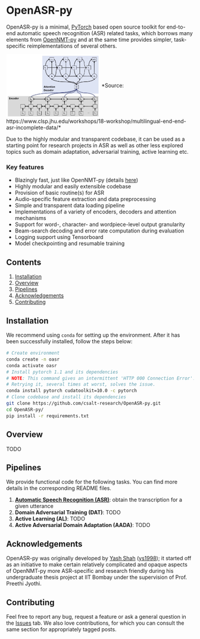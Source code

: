 # OpenASR-py

OpenASR-py is a minimal, [PyTorch](https://github.com/pytorch/pytorch) based open source toolkit for end-to-end automatic speech recognition (ASR) related tasks, which borrows many elements from [OpenNMT-py](https://github.com/OpenNMT/OpenNMT-py) and at the same time provides simpler, task-specific reimplementations of several others. 

<img src="asr-erd.jpg" alt="Attention-based encoder-decoder model for ASR" style="width: 50%;" align="center">
*Source: https://www.clsp.jhu.edu/workshops/18-workshop/multilingual-end-end-asr-incomplete-data/*

Due to the highly modular and transparent codebase, it can be used as a starting point for research projects in ASR as well as other less explored topics such as domain adaptation, adversarial training, active learning etc.

### Key features
* Blazingly fast, just like OpenNMT-py (details [here](https://github.com/OpenNMT/OpenNMT-py/issues/552#issuecomment-363291799))
* Highly modular and easily extensible codebase
* Provision of basic routine(s) for ASR
* Audio-specific feature extraction and data preprocessing
* Simple and transparent data loading pipeline
* Implementations of a variety of encoders, decoders and attention mechanisms
* Support for word-, character- and wordpiece-level output granularity
* Beam-search decoding and error rate computation during evaluation
* Logging support using Tensorboard
* Model checkpointing and resumable training

## Contents
1. [Installation](#installation)
2. [Overview](#overview)
3. [Pipelines](#pipelines)
4. [Acknowledgements](#acknowledgements)
5. [Contributing](#contributing)

## Installation

We recommend using `conda` for setting up the environment. After it has been successfully installed, follow the steps below:
```bash
# Create environment
conda create -n oasr
conda activate oasr
# Install pytorch 1.1 and its dependencies
# NOTE: This command gives an intermittent 'HTTP 000 Connection Error'. 
# Retrying it, several times at worst, solves the issue.
conda install pytorch cudatoolkit=10.0 -c pytorch
# Clone codebase and install its dependencies
git clone https://github.com/csalt-research/OpenASR-py.git
cd OpenASR-py/
pip install -r requirements.txt
```

## Overview

TODO

## Pipelines

We provide functional code for the following tasks. You can find more details in the corresponding README files.

1. [**Automatic Speech Recognition (ASR)**](pipelines/ASR): obtain the transcription for a given utterance
2. **Domain Adversarial Training (DAT)**: TODO
3. **Active Learning (AL)**: TODO
4. **Active Adversarial Domain Adaptation (AADA)**: TODO

## Acknowledgements
OpenASR-py was originally developed by [Yash Shah](https://ys1998.github.io) ([ys1998](https://github.com/ys1998)); it started off as an initiative to make certain relatively complicated and opaque aspects of OpenNMT-py more ASR-specific and research friendly during his undergraduate thesis project at IIT Bombay under the supervision of Prof. Preethi Jyothi.

## Contributing
Feel free to report any bug, request a feature or ask a general question in the [Issues](https://github.com/csalt-research/OpenASR-py/issues) tab. We also love contributions, for which you can consult the same section for appropriately tagged posts. 